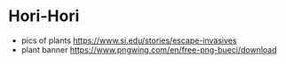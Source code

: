 # Hori-Hori

- pics of plants https://www.si.edu/stories/escape-invasives
- plant banner https://www.pngwing.com/en/free-png-bueci/download